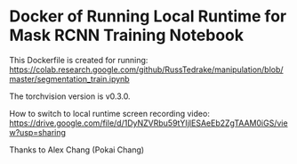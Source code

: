 # Docker of Running Local Runtime for Mask RCNN Training Notebook

This Dockerfile is created for running: 
https://colab.research.google.com/github/RussTedrake/manipulation/blob/master/segmentation_train.ipynb 

The torchvision version is v0.3.0.

How to switch to local runtime screen recording video:
https://drive.google.com/file/d/1DyNZVRbu59tYIjIESAeEb2ZgTAAM0iGS/view?usp=sharing

Thanks to Alex Chang (Pokai Chang)
